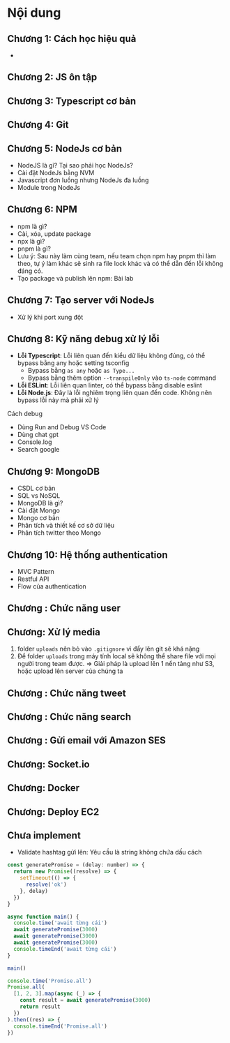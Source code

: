 # Nội dung

## Chương 1: Cách học hiệu quả

-

## Chương 2: JS ôn tập

## Chương 3: Typescript cơ bản

## Chương 4: Git

## Chương 5: NodeJs cơ bản

- NodeJS là gì? Tại sao phải học NodeJs?
- Cài đặt NodeJs bằng NVM
- Javascript đơn luồng nhưng NodeJs đa luồng
- Module trong NodeJs

## Chương 6: NPM

- npm là gì?
- Cài, xóa, update package
- npx là gì?
- pnpm là gì?
- Lưu ý: Sau này làm cùng team, nếu team chọn npm hay pnpm thì làm theo, tự ý làm khác sẽ sinh ra file lock khác và có thể dẫn đến lỗi không đáng có.
- Tạo package và publish lên npm: Bài lab

## Chương 7: Tạo server với NodeJs

- Xử lý khi port xung đột

## Chương 8: Kỹ năng debug xử lý lỗi

- **Lỗi Typescript**: Lỗi liên quan đến kiểu dữ liệu không đúng, có thể bypass bằng any hoặc setting tsconfig
  - Bypass bằng `as any` hoặc `as Type...`
  - Bypass bằng thêm option `--transpileOnly` vào `ts-node` command
- **Lỗi ESLint**: Lỗi liên quan linter, có thể bypass bằng disable eslint
- **Lỗi Node.js**: Đây là lỗi nghiêm trọng liên quan đến code. Không nên bypass lỗi này mà phải xử lý

Cách debug

- Dùng Run and Debug VS Code
- Dùng chat gpt
- Console.log
- Search google

## Chương 9: MongoDB

- CSDL cơ bản
- SQL vs NoSQL
- MongoDB là gì?
- Cài đặt Mongo
- Mongo cơ bản
- Phân tích và thiết kế cơ sở dữ liệu
- Phân tích twitter theo Mongo

## Chương 10: Hệ thống authentication

- MVC Pattern
- Restful API
- Flow của authentication

## Chương : Chức năng user

## Chương: Xử lý media

1. folder `uploads` nên bỏ vào `.gitignore` vì đẩy lên git sẽ khá nặng
2. Để folder `uploads` trong máy tính local sẽ không thể share file với mọi người trong team được. => Giải pháp là upload lên 1 nền tảng như S3, hoặc upload lên server của chúng ta

## Chương : Chức năng tweet

## Chương : Chức năng search

## Chương : Gửi email với Amazon SES

## Chương: Socket.io

## Chương: Docker

## Chương: Deploy EC2

## Chưa implement

- Validate hashtag gửi lên: Yêu cầu là string không chứa dấu cách

```js
const generatePromise = (delay: number) => {
  return new Promise((resolve) => {
    setTimeout(() => {
      resolve('ok')
    }, delay)
  })
}

async function main() {
  console.time('await từng cái')
  await generatePromise(3000)
  await generatePromise(3000)
  await generatePromise(3000)
  console.timeEnd('await từng cái')
}

main()

console.time('Promise.all')
Promise.all(
  [1, 2, 3].map(async (_) => {
    const result = await generatePromise(3000)
    return result
  })
).then((res) => {
  console.timeEnd('Promise.all')
})
```
